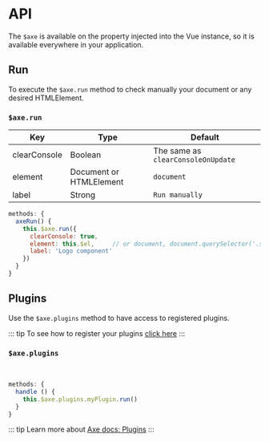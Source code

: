 # API

The `$axe` is available on the property injected into the Vue instance, so it is available everywhere in your application.

## Run

To execute the `$axe.run` method to check manually your document or any desired HTMLElement.

### `$axe.run`

| Key           | Type                     | Default 
| ------------- | ------------------------ | ----------------------------------
| clearConsole  | Boolean                  | The same as `clearConsoleOnUpdate`
| element       | Document or HTMLElement  | `document`
| label         | Strong                   | `Run manually`

```js
methods: {
  axeRun() {
    this.$axe.run({
      clearConsole: true,
      element: this.$el,     // or document, document.querySelector('.selector'), ...
      label: 'Logo component'
    })
  }
}
```

## Plugins

Use the `$axe.plugins` method to have access to registered plugins.

::: tip
To see how to register your plugins [click here](/guide/options.html#plugins)
:::

### `$axe.plugins`

<br>

```js
methods: {
  handle () {
    this.$axe.plugins.myPlugin.run()
  }
}
```

::: tip
Learn more about [Axe docs: Plugins](https://github.com/dequelabs/axe-core/blob/master/doc/plugins.md)
:::

